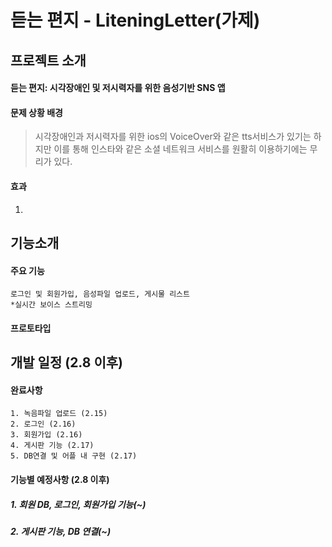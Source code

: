 # 듣는 편지 - LiteningLetter(가제)
## 프로젝트 소개
#### 듣는 편지: 시각장애인 및 저시력자를 위한 음성기반 SNS 앱
#### 문제 상황 배경
> 시각장애인과 저시력자를 위한 ios의 VoiceOver와 같은 tts서비스가 있기는 하지만 이를 통해 인스타와 같은 소셜 네트워크 서비스를 원활히 이용하기에는 무리가 있다.

#### 효과
1. 


## 기능소개
#### 주요 기능
    로그인 및 회원가입, 음성파일 업로드, 게시물 리스트
    *실시간 보이스 스트리밍
#### 프로토타입


## 개발 일정 (2.8 이후)

#### 완료사항
    1. 녹음파일 업로드 (2.15)
    2. 로그인 (2.16)
    3. 회원가입 (2.16)
    4. 게시판 기능 (2.17)
    5. DB연결 및 어플 내 구현 (2.17)
#### 기능별 예정사항 (2.8 이후)
##### 1. 회원 DB, 로그인, 회원가입 기능(~)
##### 2. 게시판 기능, DB 연결(~)
